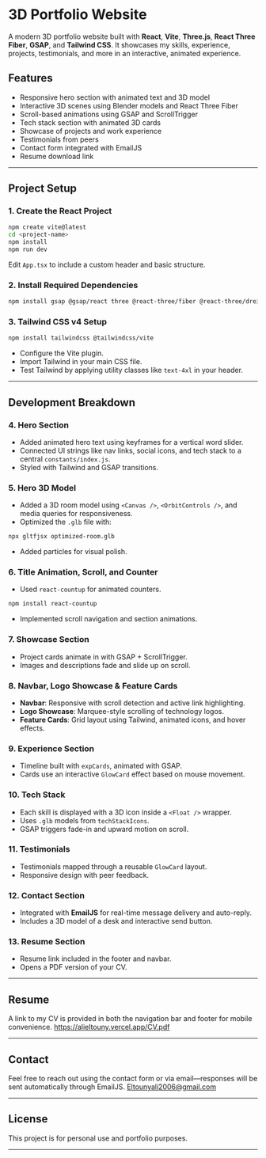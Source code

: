 # 3D Portfolio Website

A modern 3D portfolio website built with **React**, **Vite**, **Three.js**, **React Three Fiber**, **GSAP**, and **Tailwind CSS**. It showcases my skills, experience, projects, testimonials, and more in an interactive, animated experience.

## Features

* Responsive hero section with animated text and 3D model
* Interactive 3D scenes using Blender models and React Three Fiber
* Scroll-based animations using GSAP and ScrollTrigger
* Tech stack section with animated 3D cards
* Showcase of projects and work experience
* Testimonials from peers
* Contact form integrated with EmailJS
* Resume download link

---

## Project Setup

### 1. Create the React Project

```bash
npm create vite@latest
cd <project-name>
npm install
npm run dev
```

Edit `App.tsx` to include a custom header and basic structure.

### 2. Install Required Dependencies

```bash
npm install gsap @gsap/react three @react-three/fiber @react-three/drei @react-three/postprocessing
```

### 3. Tailwind CSS v4 Setup

```bash
npm install tailwindcss @tailwindcss/vite
```

* Configure the Vite plugin.
* Import Tailwind in your main CSS file.
* Test Tailwind by applying utility classes like `text-4xl` in your header.

---

## Development Breakdown

### 4. Hero Section

* Added animated hero text using keyframes for a vertical word slider.
* Connected UI strings like nav links, social icons, and tech stack to a central `constants/index.js`.
* Styled with Tailwind and GSAP transitions.

### 5. Hero 3D Model

* Added a 3D room model using `<Canvas />`, `<OrbitControls />`, and media queries for responsiveness.
* Optimized the `.glb` file with:

```bash
npx gltfjsx optimized-room.glb
```

* Added particles for visual polish.

### 6. Title Animation, Scroll, and Counter

* Used `react-countup` for animated counters.

```bash
npm install react-countup
```

* Implemented scroll navigation and section animations.

### 7. Showcase Section

* Project cards animate in with GSAP + ScrollTrigger.
* Images and descriptions fade and slide up on scroll.

### 8. Navbar, Logo Showcase & Feature Cards

* **Navbar**: Responsive with scroll detection and active link highlighting.
* **Logo Showcase**: Marquee-style scrolling of technology logos.
* **Feature Cards**: Grid layout using Tailwind, animated icons, and hover effects.

### 9. Experience Section

* Timeline built with `expCards`, animated with GSAP.
* Cards use an interactive `GlowCard` effect based on mouse movement.

### 10. Tech Stack

* Each skill is displayed with a 3D icon inside a `<Float />` wrapper.
* Uses `.glb` models from `techStackIcons`.
* GSAP triggers fade-in and upward motion on scroll.

### 11. Testimonials

* Testimonials mapped through a reusable `GlowCard` layout.
* Responsive design with peer feedback.

### 12. Contact Section

* Integrated with **EmailJS** for real-time message delivery and auto-reply.
* Includes a 3D model of a desk and interactive send button.

### 13. Resume Section

* Resume link included in the footer and navbar.
* Opens a PDF version of your CV.

---

## Resume

A link to my CV is provided in both the navigation bar and footer for mobile convenience. https://alieltouny.vercel.app/CV.pdf

---

## Contact

Feel free to reach out using the contact form or via email—responses will be sent automatically through EmailJS. Eltounyali2006@gmail.com

---

## License

This project is for personal use and portfolio purposes.

---
